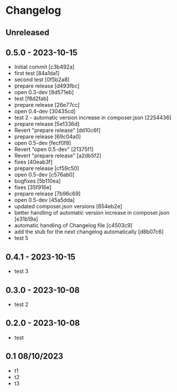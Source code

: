 # Changelog

## Unreleased

<!-- automatic release commit placeholder == DO NOT REMOVE == -->

## 0.5.0 - 2023-10-15

- Initial commit [c3b492a]
- first test [84a1da1]
- second test [0f5b2a8]
- prepare release [d493fbc]
- open 0.3-dev [8d571eb]
- test [f8d2fab]
- prepare release [26e77cc]
- open 0.4-dev [30435cd]
- test 2 - automatic version increase in composer.json [2254436]
- prepare release [5e1336d]
- Revert "prepare release" [dd10c6f]
- prepare release [69c04a0]
- open 0.5-dev [fecf0f8]
- Revert "open 0.5-dev" [21375f1]
- Revert "prepare release" [a2db5f2]
- fixes [40eab3f]
- prepare release [cf59c50]
- open 0.5-dev [c576ab0]
- bugfixes [5b110ea]
- fixes [35f916e]
- prepare release [7b96c69]
- open 0.5-dev [45a5dda]
- updated composer.json versions [654eb2e]
- better handling of automatic version increase in composer.json [e31b19a]
- automatic handling of Changelog file [c4503c9]
- add the stub for the next changelog automatically [d8b07c6]
- test 5

## 0.4.1 - 2023-10-15

- test 3

## 0.3.0 - 2023-10-08

- test 2

## 0.2.0 - 2023-10-08

- test

## 0.1  08/10/2023

- t1
- t2
- t3
